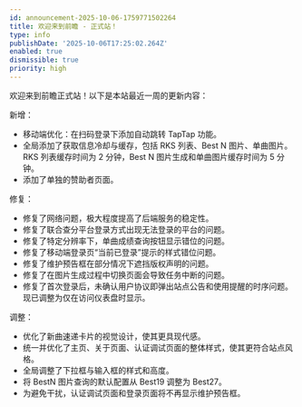 ```yaml
---
id: announcement-2025-10-06-1759771502264
title: 欢迎来到前瞻 - 正式站！
type: info
publishDate: '2025-10-06T17:25:02.264Z'
enabled: true
dismissible: true
priority: high
---
```


欢迎来到前瞻正式站！以下是本站最近一周的更新内容：

新增：
 - 移动端优化：在扫码登录下添加自动跳转 TapTap 功能。
 - 全局添加了获取信息冷却与缓存，包括 RKS 列表、Best N 图片、单曲图片。RKS 列表缓存时间为 2 分钟，Best N 图片生成和单曲图片缓存时间为 5 分钟。
 - 添加了单独的赞助者页面。

修复：
 - 修复了网络问题，极大程度提高了后端服务的稳定性。
 - 修复了联合查分平台登录方式出现无法登录的平台的问题。
 - 修复了特定分辨率下，单曲成绩查询按钮显示错位的问题。
 - 修复了移动端登录页“当前已登录”提示的样式错位问题。
 - 修复了维护预告框在部分情况下遮挡版权声明的问题。
 - 修复了在图片生成过程中切换页面会导致任务中断的问题。
 - 修复了首次登录后，未确认用户协议即弹出站点公告和使用提醒的时序问题。现已调整为仅在访问仪表盘时显示。

调整：
 - 优化了新曲速递卡片的视觉设计，使其更具现代感。
 - 统一并优化了主页、关于页面、认证调试页面的整体样式，使其更符合站点风格。
 - 全局调整了下拉框与输入框的样式和高度。
 - 将 BestN 图片查询的默认配置从 Best19 调整为 Best27。
 - 为避免干扰，认证调试页面和登录页面将不再显示维护预告框。
